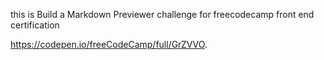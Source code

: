 this is Build a Markdown Previewer challenge for freecodecamp front end certification 

https://codepen.io/freeCodeCamp/full/GrZVVO.